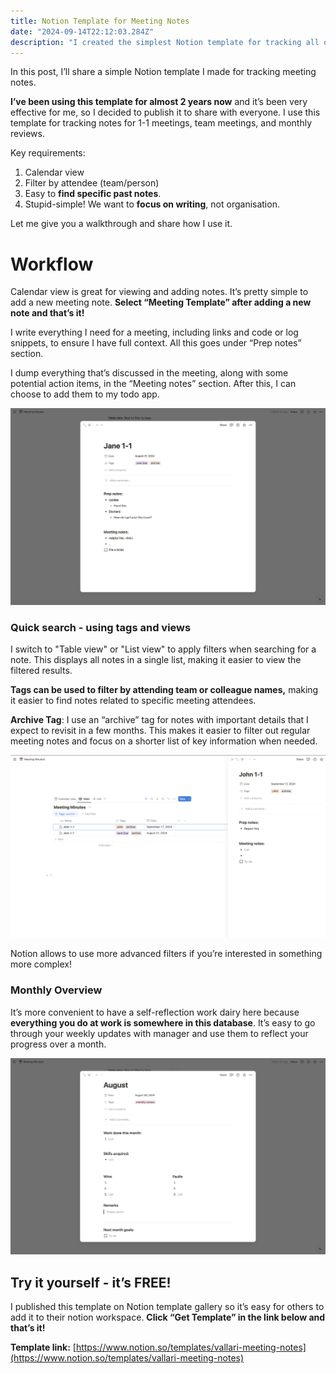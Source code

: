 ```yaml
---
title: Notion Template for Meeting Notes
date: "2024-09-14T22:12:03.284Z"
description: "I created the simplest Notion template for tracking all of my work meeting notes and have been using it for 2 years. Available at Notion template gallery for free!"
---
```


In this post, I’ll share a simple Notion template I made for tracking meeting notes.

**I’ve been using this template for almost 2 years now** and it’s been very effective for me, so I decided to publish it to share with everyone. I use this template for tracking notes for 1-1 meetings, team meetings, and monthly reviews.

Key requirements:

1. Calendar view 
2. Filter by attendee (team/person)
3. Easy to **find specific past notes**.
4. Stupid-simple! We want to **focus on writing**, not organisation. 

Let me give you a walkthrough and share how I use it.

# Workflow

Calendar view is great for viewing and adding notes. It’s pretty simple to add a new meeting note. **Select “Meeting Template” after adding a new note and that’s it!**

<!-- ![](./calender.GIF) -->

I write everything I need for a meeting, including links and code or log snippets, to ensure I have full context. All this goes under “Prep notes” section.

I dump everything that’s discussed in the meeting, along with some potential action items, in the “Meeting notes” section. After this, I can choose to add them to my todo app.

![](./note.png)


### Quick search - using tags and views
I switch to "Table view" or "List view" to apply filters when searching for a note. This displays all notes in a single list, making it easier to view the filtered results.

**Tags can be used to filter by attending team or colleague names,** making it easier to find notes related to specific meeting attendees.

**Archive Tag**: I use an “archive” tag for notes with important details that I expect to revisit in a few months. This makes it easier to filter out regular meeting notes and focus on a shorter list of key information when needed.

<!-- ![](./tags.GIF) -->
![Filter by tags](./tag-filter.png)

Notion allows to use more advanced filters if you’re interested in something more complex!

### Monthly Overview

It’s more convenient to have a self-reflection work dairy here because **everything you do at work is somewhere in this database**. It’s easy to go through your weekly updates with manager and use them to reflect your progress over a month.

![](./monthly.png)

## Try it yourself - it’s FREE!

I published this template on Notion template gallery so it’s easy for others to add it to their notion workspace. **Click “Get Template” in the link below and that’s it!**

**Template link:** [https://www.notion.so/templates/vallari-meeting-notes](https://www.notion.so/templates/vallari-meeting-notes)


